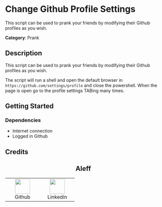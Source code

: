 # Change Github Profile Settings

This script can be used to prank your friends by modifying their Github profiles as you wish.

**Category**: Prank

## Description

This script can be used to prank your friends by modifying their Github profiles as you wish.

The script will run a shell and open the default browser in `https://github.com/settings/profile` and close the powershell. When the page is open go to the profile settings TABing many times.

## Getting Started

### Dependencies

* Internet connection
* Logged in Github

## Credits

<h2 align="center">Aleff</h2>
<div align=center>
<table>
  <tr>
    <td align="center" width="96">
      <a href="https://github.com/aleff-github">
        <img src=https://github.com/aleff-github/aleff-github/blob/main/img/github.png?raw=true width="48" height="48" />
      </a>
      <br>Github
    </td>
    <td align="center" width="96">
      <a href="https://www.linkedin.com/in/alessandro-greco-aka-aleff/">
        <img src=https://github.com/aleff-github/aleff-github/blob/main/img/linkedin.png?raw=true width="48" height="48" />
      </a>
      <br>Linkedin
    </td>
  </tr>
</table>
</div>